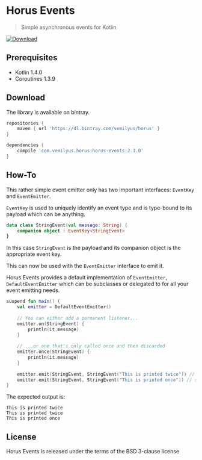 # Horus Events 

> Simple asynchronous events for Kotlin 

[![Download](https://api.bintray.com/packages/vemilyus/horus/horus-events/images/download.svg)][bintray-url]

[bintray-url]: https://bintray.com/vemilyus/horus/horus-events/_latestVersion

## Prerequisites
 - Kotlin 1.4.0
 - Coroutines 1.3.9
 
## Download

The library is available on bintray.

```groovy
repositories {
    maven { url 'https://dl.bintray.com/vemilyus/horus' }
}

dependencies {
    compile 'com.vemilyus.horus:horus-events:2.1.0'
}
```
 
## How-To

This rather simple event emitter only has two important interfaces: `EventKey` and `EventEmitter`.

`EventKey` is used to uniquely identify an event type and is type-bound to its \
payload which can be anything.

```kotlin
data class StringEvent(val message: String) {
    companion object : EventKey<StringEvent>
}
```

In this case `StringEvent` is the payload and its companion object is the appropriate event key.

This can now be used with the `EventEmitter` interface to emit it.

Horus Events provides a default implementation of `EventEmitter`, `DefaultEventEmitter` which
can be subclasses or delegated to for all your event emitting needs.

```kotlin
suspend fun main() {
    val emitter = DefaultEventEmitter()
    
    // You can either add a permanent listener...
    emitter.on(StringEvent) {
        println(it.message)
    }
    
    // ...or one that's only called once and then discarded
    emitter.once(StringEvent) {
        println(it.message)
    }
    
    emitter.emit(StringEvent, StringEvent("This is printed twice")) // suspending
    emitter.emit(StringEvent, StringEvent("This is printed once")) // suspending
}
```

The expected output is:

```
This is printed twice
This is printed twice
This is printed once
```

## License

Horus Events is released under the terms of the BSD 3-clause license
